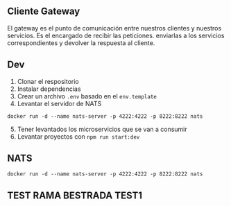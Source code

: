 ## Cliente Gateway
El gateway es el punto de comunicación entre nuestros clientes y nuestros servicios.
Es el encargado de recibir las peticiones. enviarlas a los servicios
correspondientes y devolver la respuesta al cliente.


## Dev

1. Clonar el respositorio
2. Instalar dependencias
3. Crear un archivo `.env` basado en el `env.template`
4. Levantar el servidor de NATS
```
docker run -d --name nats-server -p 4222:4222 -p 8222:8222 nats
```
5. Tener levantados los microservicios que se van a consumir
6. Levantar proyectos con `npm run start:dev`

## NATS
```
docker run -d --name nats-server -p 4222:4222 -p 8222:8222 nats
```

## TEST RAMA BESTRADA TEST1